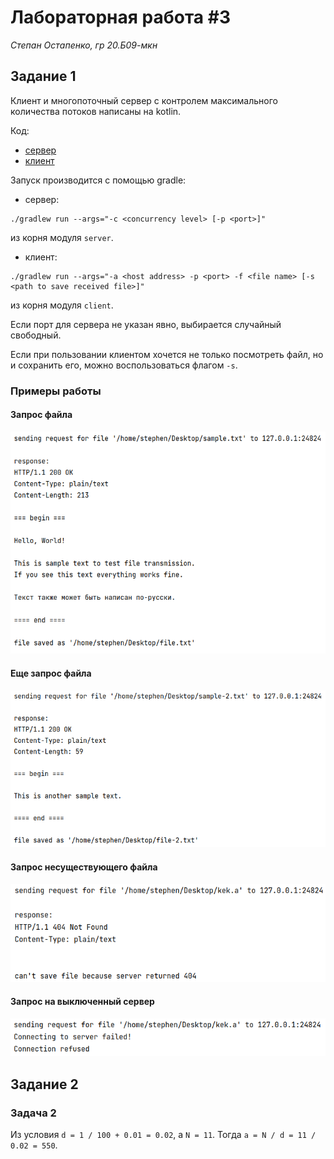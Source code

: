 # Лабораторная работа #3
*Степан Остапенко, гр 20.Б09-мкн*

## Задание 1

Клиент и многопоточный сервер с контролем максимального количества
потоков написаны на kotlin.

Код:
* [сервер](server/src/main/kotlin/Main.kt)
* [клиент](client/src/main/kotlin/Main.kt)

Запуск производится с помощью gradle:

* сервер:
```shell
./gradlew run --args="-c <concurrency level> [-p <port>]"
```
из корня модуля `server`.

* клиент:
```shell
./gradlew run --args="-a <host address> -p <port> -f <file name> [-s <path to save received file>]"
```
из корня модуля `client`.

Если порт для сервера не указан явно, выбирается случайный свободный.

Если при пользовании клиентом хочется не только посмотреть файл, но и сохранить его, можно воспользоваться флагом `-s`.

### Примеры работы

#### Запрос файла

![sample](./assets/sample.png)

#### Еще запрос файла

![sample-2](./assets/sample-2.png)

#### Запрос несуществующего файла

![not-found](./assets/not-found.png)

#### Запрос на выключенный сервер

![connection-refused](./assets/connection-refused.png)

## Задание 2

### Задача 2

Из условия `d = 1 / 100 + 0.01 = 0.02`, а `N = 11`. Тогда `a = N / d = 11 / 0.02 = 550`.
